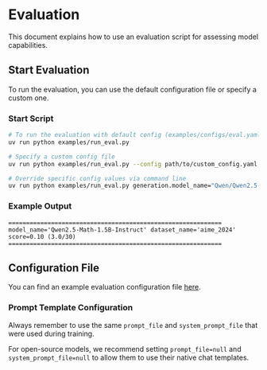 # Evaluation

This document explains how to use an evaluation script for assessing model capabilities.

## Start Evaluation

To run the evaluation, you can use the default configuration file or specify a custom one.

### Start Script

```sh
# To run the evaluation with default config (examples/configs/eval.yaml)
uv run python examples/run_eval.py

# Specify a custom config file
uv run python examples/run_eval.py --config path/to/custom_config.yaml

# Override specific config values via command line
uv run python examples/run_eval.py generation.model_name="Qwen/Qwen2.5-Math-7B-Instruct"
```

### Example Output

```
============================================================
model_name='Qwen2.5-Math-1.5B-Instruct' dataset_name='aime_2024'
score=0.10 (3.0/30)
============================================================
```

## Configuration File

You can find an example evaluation configuration file [here](../../examples/configs/eval.yaml).

### Prompt Template Configuration

Always remember to use the same `prompt_file` and `system_prompt_file` that were used during training.

For open-source models, we recommend setting `prompt_file=null` and `system_prompt_file=null` to allow them to use their native chat templates.
